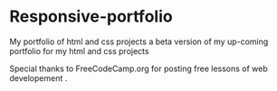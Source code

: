 # Responsive-portfolio
My portfolio of html and css projects
a beta version of my up-coming portfolio for my html and css projects

Special thanks to FreeCodeCamp.org for posting free lessons of web developement .
